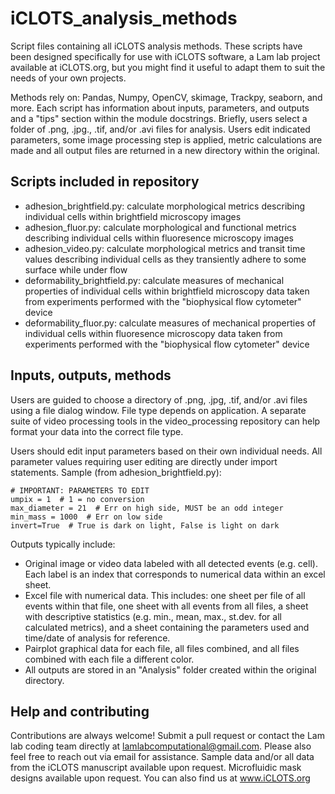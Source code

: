 # iCLOTS_analysis_methods
Script files containing all iCLOTS analysis methods.
These scripts have been designed specifically for use with iCLOTS software, a Lam lab project available at iCLOTS.org, but you might find it useful to adapt them to suit the needs of your own projects.

Methods rely on: Pandas, Numpy, OpenCV, skimage, Trackpy, seaborn, and more.
Each script has information about inputs, parameters, and outputs and a "tips" section within the module docstrings. Briefly, users select a folder of .png, .jpg., .tif, and/or .avi files for analysis. Users edit indicated parameters, some image processing step is applied, metric calculations are made and all output files are returned in a new directory within the original.

## Scripts included in repository
- adhesion_brightfield.py: calculate morphological metrics describing individual cells within brightfield microscopy images
- adhesion_fluor.py: calculate morphological and functional metrics describing individual cells within fluoresence microscopy images
- adhesion_video.py: calculate morphological metrics and transit time values describing individual cells as they transiently adhere to some surface while under flow
- deformability_brightfield.py: calculate measures of mechanical properties of individual cells within brightfield microscopy data taken from experiments performed with the "biophysical flow cytometer" device
- deformability_fluor.py: calculate measures of mechanical properties of individual cells within fluoresence microscopy data taken from experiments performed with the "biophysical flow cytometer" device


## Inputs, outputs, methods
Users are guided to choose a directory of .png, .jpg, .tif, and/or .avi files using a file dialog window. File type depends on application. A separate suite of video processing tools in the video_processing repository can help format your data into the correct file type.

Users should edit input parameters based on their own individual needs. All parameter values requiring user editing are directly under import statements. Sample (from adhesion_brightfield.py):

```
# IMPORTANT: PARAMETERS TO EDIT
umpix = 1  # 1 = no conversion
max_diameter = 21  # Err on high side, MUST be an odd integer
min_mass = 1000  # Err on low side
invert=True  # True is dark on light, False is light on dark

```

Outputs typically include:
- Original image or video data labeled with all detected events (e.g. cell). Each label is an index that corresponds to numerical data within an excel sheet.
- Excel file with numerical data. This includes: one sheet per file of all events within that file, one sheet with all events from all files, a sheet with descriptive statistics (e.g. min., mean, max., st.dev. for all calculated metrics), and a sheet containing the parameters used and time/date of analysis for reference.
- Pairplot graphical data for each file, all files combined, and all files combined with each file a different color.
- All outputs are stored in an "Analysis" folder created within the original directory.

## Help and contributing
Contributions are always welcome! Submit a pull request or contact the Lam lab coding team directly at lamlabcomputational@gmail.com. Please also feel free to reach out via email for assistance. Sample data and/or all data from the iCLOTS manuscript available upon request. Microfluidic mask designs available upon request. You can also find us at www.iCLOTS.org
